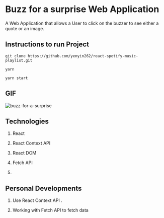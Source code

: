 # Buzz for a surprise Web Application 

A Web Application that allows a User to click on the buzzer to see either a quote or an image. 

## Instructions to run Project

```
git clone https://github.com/yenyin262/react-spotify-music-playlist.git

yarn

yarn start 

```

## GIF

![buzz-for-a-surprise](https://user-images.githubusercontent.com/43800526/72131720-ed8bd600-3331-11ea-9058-bd52b0993082.gif)



## Technologies

1. React

2. React Context API 

3. React DOM

4. Fetch API 

5. 


## Personal Developments 

1. Use React Context API  .

2. Working with Fetch API  to fetch data

